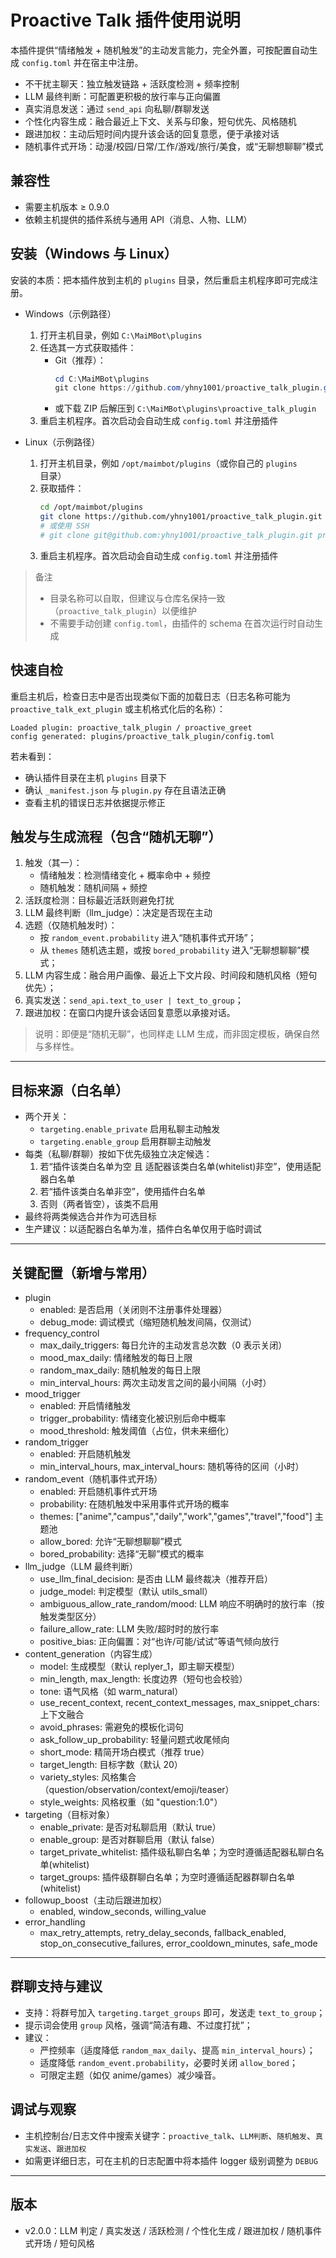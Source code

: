 # Proactive Talk 插件使用说明

本插件提供“情绪触发 + 随机触发”的主动发言能力，完全外置，可按配置自动生成 `config.toml` 并在宿主中注册。

- 不干扰主聊天：独立触发链路 + 活跃度检测 + 频率控制
- LLM 最终判断：可配置更积极的放行率与正向偏置
- 真实消息发送：通过 `send_api` 向私聊/群聊发送
- 个性化内容生成：融合最近上下文、关系与印象，短句优先、风格随机
- 跟进加权：主动后短时间内提升该会话的回复意愿，便于承接对话
- 随机事件式开场：动漫/校园/日常/工作/游戏/旅行/美食，或“无聊想聊聊”模式

## 兼容性
- 需要主机版本 ≥ 0.9.0
- 依赖主机提供的插件系统与通用 API（消息、人物、LLM）

## 安装（Windows 与 Linux）
安装的本质：把本插件放到主机的 `plugins` 目录，然后重启主机程序即可完成注册。

- Windows（示例路径）
  1) 打开主机目录，例如 `C:\MaiMBot\plugins`
  2) 任选其一方式获取插件：
     - Git（推荐）：
       ```powershell
       cd C:\MaiMBot\plugins
       git clone https://github.com/yhny1001/proactive_talk_plugin.git proactive_talk_plugin
       ```
     - 或下载 ZIP 后解压到 `C:\MaiMBot\plugins\proactive_talk_plugin`
  3) 重启主机程序。首次启动会自动生成 `config.toml` 并注册插件

- Linux（示例路径）
  1) 打开主机目录，例如 `/opt/maimbot/plugins`（或你自己的 `plugins` 目录）
  2) 获取插件：
     ```bash
     cd /opt/maimbot/plugins
     git clone https://github.com/yhny1001/proactive_talk_plugin.git proactive_talk_plugin
     # 或使用 SSH
     # git clone git@github.com:yhny1001/proactive_talk_plugin.git proactive_talk_plugin
     ```
  3) 重启主机程序。首次启动会自动生成 `config.toml` 并注册插件

> 备注
> - 目录名称可以自取，但建议与仓库名保持一致（`proactive_talk_plugin`）以便维护
> - 不需要手动创建 `config.toml`，由插件的 schema 在首次运行时自动生成

## 快速自检
重启主机后，检查日志中是否出现类似下面的加载日志（日志名称可能为 `proactive_talk_ext_plugin` 或主机格式化后的名称）：
```
Loaded plugin: proactive_talk_plugin / proactive_greet
config generated: plugins/proactive_talk_plugin/config.toml
```
若未看到：
- 确认插件目录在主机 `plugins` 目录下
- 确认 `_manifest.json` 与 `plugin.py` 存在且语法正确
- 查看主机的错误日志并依据提示修正

## 触发与生成流程（包含“随机无聊”）
1) 触发（其一）：
   - 情绪触发：检测情绪变化 + 概率命中 + 频控
   - 随机触发：随机间隔 + 频控
2) 活跃度检测：目标最近活跃则避免打扰
3) LLM 最终判断（llm_judge）：决定是否现在主动
4) 选题（仅随机触发时）：
   - 按 `random_event.probability` 进入“随机事件式开场”；
   - 从 `themes` 随机选主题，或按 `bored_probability` 进入“无聊想聊聊”模式；
5) LLM 内容生成：融合用户画像、最近上下文片段、时间段和随机风格（短句优先）；
6) 真实发送：`send_api.text_to_user | text_to_group`；
7) 跟进加权：在窗口内提升该会话回复意愿以承接对话。

> 说明：即便是“随机无聊”，也同样走 LLM 生成，而非固定模板，确保自然与多样性。

---

## 目标来源（白名单）
- 两个开关：
  - `targeting.enable_private` 启用私聊主动触发
  - `targeting.enable_group` 启用群聊主动触发
- 每类（私聊/群聊）按如下优先级独立决定候选：
  1) 若“插件该类白名单为空 且 适配器该类白名单(whitelist)非空”，使用适配器白名单
  2) 若“插件该类白名单非空”，使用插件白名单
  3) 否则（两者皆空），该类不启用
- 最终将两类候选合并作为可选目标
- 生产建议：以适配器白名单为准，插件白名单仅用于临时调试

---

## 关键配置（新增与常用）
- plugin
  - enabled: 是否启用（关闭则不注册事件处理器）
  - debug_mode: 调试模式（缩短随机触发间隔，仅测试）
- frequency_control
  - max_daily_triggers: 每日允许的主动发言总次数（0 表示关闭）
  - mood_max_daily: 情绪触发的每日上限
  - random_max_daily: 随机触发的每日上限
  - min_interval_hours: 两次主动发言之间的最小间隔（小时）
- mood_trigger
  - enabled: 开启情绪触发
  - trigger_probability: 情绪变化被识别后命中概率
  - mood_threshold: 触发阈值（占位，供未来细化）
- random_trigger
  - enabled: 开启随机触发
  - min_interval_hours, max_interval_hours: 随机等待的区间（小时）
- random_event（随机事件式开场）
  - enabled: 开启随机事件式开场
  - probability: 在随机触发中采用事件式开场的概率
  - themes: ["anime","campus","daily","work","games","travel","food"] 主题池
  - allow_bored: 允许“无聊想聊聊”模式
  - bored_probability: 选择“无聊”模式的概率
- llm_judge（LLM 最终判断）
  - use_llm_final_decision: 是否由 LLM 最终裁决（推荐开启）
  - judge_model: 判定模型（默认 utils_small）
  - ambiguous_allow_rate_random/mood: LLM 响应不明确时的放行率（按触发类型区分）
  - failure_allow_rate: LLM 失败/超时时的放行率
  - positive_bias: 正向偏置：对“也许/可能/试试”等语气倾向放行
- content_generation（内容生成）
  - model: 生成模型（默认 replyer_1，即主聊天模型）
  - min_length, max_length: 长度边界（短句也会校验）
  - tone: 语气风格（如 warm_natural）
  - use_recent_context, recent_context_messages, max_snippet_chars: 上下文融合
  - avoid_phrases: 需避免的模板化词句
  - ask_follow_up_probability: 轻量问题式收尾倾向
  - short_mode: 精简开场白模式（推荐 true）
  - target_length: 目标字数（默认 20）
  - variety_styles: 风格集合（question/observation/context/emoji/teaser）
  - style_weights: 风格权重（如 "question:1.0"）
- targeting（目标对象）
  - enable_private: 是否对私聊启用（默认 true）
  - enable_group: 是否对群聊启用（默认 false）
  - target_private_whitelist: 插件级私聊白名单；为空时遵循适配器私聊白名单(whitelist)
  - target_groups: 插件级群聊白名单；为空时遵循适配器群聊白名单(whitelist)
- followup_boost（主动后跟进加权）
  - enabled, window_seconds, willing_value
- error_handling
  - max_retry_attempts, retry_delay_seconds, fallback_enabled,
    stop_on_consecutive_failures, error_cooldown_minutes, safe_mode

---

## 群聊支持与建议
- 支持：将群号加入 `targeting.target_groups` 即可，发送走 `text_to_group`；
- 提示词会使用 `group` 风格，强调“简洁有趣、不过度打扰”；
- 建议：
  - 严控频率（适度降低 `random_max_daily`、提高 `min_interval_hours`）；
  - 适度降低 `random_event.probability`，必要时关闭 `allow_bored`；
  - 可限定主题（如仅 anime/games）减少噪音。


## 调试与观察
- 主机控制台/日志文件中搜索关键字：`proactive_talk`、`LLM判断`、`随机触发`、`真实发送`、`跟进加权`
- 如需更详细日志，可在主机的日志配置中将本插件 logger 级别调整为 `DEBUG`

----

## 版本
- v2.0.0：LLM 判定 / 真实发送 / 活跃检测 / 个性化生成 / 跟进加权 / 随机事件式开场 / 短句风格


